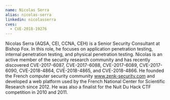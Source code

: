 ```yaml
---
name: Nicolas Serra
alias: nicolas-serra
linkedin: nicolasserra
cves:
  - CVE-2018-19276
---
```

Nicolas Serra (AQSA, CEI, CCNA, CEH) is a Senior Security Consultant at Bishop Fox. In this role, he focuses on application penetration testing, internal penetration testing, and physical penetration testing. Nicolas is an active member of the security research community and has recently discovered CVE-2017-6087, CVE-2017-6088, CVE-2017-6089, CVE-2017-6090, CVE-2018-4864, CVE-2018-4865, and CVE-2018-4866. He founded the French computer security community www.zenk-security.com and developed a web platform used by the French National Center for Scientific Research since 2012. He was also a finalist for the Nuit Du Hack CTF competition in 2010 and 2011.
